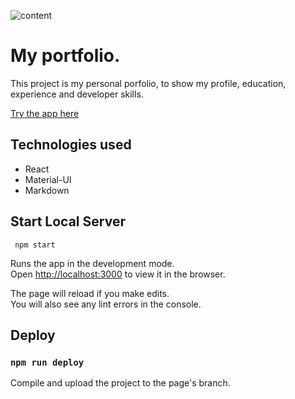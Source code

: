 ![content](https://juanlamas.dev/portfolio/img/content/portfolio/profile.png "content-profile")

# My portfolio.

This project is my personal porfolio, to show my profile, education, experience and developer skills.

[Try the app here](https://cococov.github.io/portfolio/)

## Technologies used

- React
- Material-UI
- Markdown

## Start Local Server
```
 npm start
```

Runs the app in the development mode.<br />
Open [http://localhost:3000](http://localhost:3000) to view it in the browser.

The page will reload if you make edits.<br />
You will also see any lint errors in the console.

## Deploy
### `npm run deploy`

Compile and upload the project to the page's branch.
